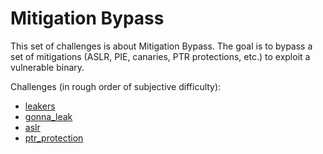 # Mitigation Bypass

This set of challenges is about Mitigation Bypass. The goal is to bypass a set of mitigations (ASLR, PIE, canaries, PTR protections, etc.) to exploit a vulnerable binary.

Challenges (in rough order of subjective difficulty):

- [leakers](./leakers/)
- [gonna_leak](./gonna_leak/)
- [aslr](./aslr/)
- [ptr_protection](./ptr_protection/)
